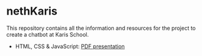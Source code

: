 # nethKaris

This repository contains all the information and resources for the project to create a chatbot at Karis School.

- HTML, CSS & JavaScript: [PDF presentation](slide/frontend/html-css-js.pdf)
